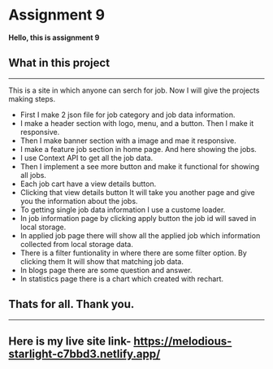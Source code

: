 # **Assignment 9**
**Hello, this is assignment 9**

## What in this project
---
This is a site in which anyone can serch for job. Now I will give the projects making steps.
- First I make 2 json file for job category and job data information.
- I make a header section with logo, menu, and a button. Then I make it responsive.
- Then I make banner section with a image and mae it responsive.
- I make a feature job section in home page. And here showing the jobs.
- I use Context API to get all the job data.
- Then I implement a see more button and make it functional for showing all jobs.
- Each job cart have a view details button.
- Clicking that view details button It will take you another page and give you the information about the jobs. 
- To getting single job data information I use a custome loader.
- In job information page by clicking apply button the job id will saved in local storage. 
- In applied job page there will show all the applied job which information collected from local storage data.
- There is a filter funtionality in where there are some filter option. By clicking them It will show that matching job data.
- In blogs page there are some question and answer.
- In statistics page there is a chart which created with rechart.
## Thats for all. Thank you.
---
## Here is my live site link- https://melodious-starlight-c7bbd3.netlify.app/
